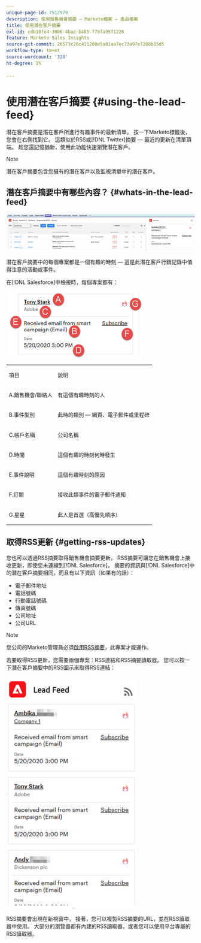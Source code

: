 ```yaml
---
unique-page-id: 7512979
description: 使用銷售機會摘要 — Marketo檔案 — 產品檔案
title: 使用潛在客戶摘要
exl-id: cdb10fe4-3006-4bae-b485-f7bfa95f1226
feature: Marketo Sales Insights
source-git-commit: 26573c20c411208e5a01aa7ec73a97e7208b35d5
workflow-type: tm+mt
source-wordcount: '328'
ht-degree: 1%

---
```


# 使用潛在客戶摘要 {#using-the-lead-feed}

潛在客戶摘要是潛在客戶所進行有趣事件的最新清單。 按一下Marketo標籤後，您會在右側找到它。 這類似於RSS或[!DNL Twitter]摘要 — 最近的更新在清單頂端。 趁您還記憶猶新，使用此功能快速瀏覽潛在客戶。

>[!NOTE]
>
>潛在客戶摘要包含您擁有的潛在客戶以及監視清單中的潛在客戶。

## 潛在客戶摘要中有哪些內容？ {#whats-in-the-lead-feed}

![](assets/using-the-lead-feed-1.png)

潛在客戶摘要中的每個專案都是一個有趣的時刻 — 這是此潛在客戶行銷記錄中值得注意的活動或事件。

在[!DNL Salesforce]中檢視時，每個專案都有：

![](assets/using-the-lead-feed-2.png)

<table>
 <colgroup>
  <col>
  <col>
 </colgroup>
 <tbody>
  <tr>
   <td><p>項目</p></td>
   <td><p>說明</p></td>
  </tr>
  <tr>
   <td><p>A.銷售機會/聯絡人</p></td>
   <td><p>有這個有趣時刻的人</p></td>
  </tr>
  <tr>
   <td><p>B.事件型別</p></td>
   <td><p>此時的類別 — 網頁、電子郵件或里程碑</p></td>
  </tr>
  <tr>
   <td><p>C.帳戶名稱</p></td>
   <td><p>公司名稱</p></td>
  </tr>
  <tr>
   <td><p>D.時間</p></td>
   <td><p>這個有趣的時刻何時發生</p></td>
  </tr>
  <tr>
   <td><p>E.事件說明</p></td>
   <td><p>這個有趣時刻的原因</p></td>
  </tr>
  <tr>
   <td><p>F.訂閱</p></td>
   <td><p>接收此類事件的電子郵件通知</p></td>
  </tr>
  <tr>
   <td><p>G.星星</p></td>
   <td><p>此人是首選（高優先順序）</p></td>
  </tr>
 </tbody>
</table>

## 取得RSS更新 {#getting-rss-updates}

您也可以透過RSS摘要取得銷售機會摘要更新。  RSS摘要可讓您在銷售機會上接收更新，即使您未連線到[!DNL Salesforce]。 摘要的資訊與[!DNL Salesforce]中的潛在客戶摘要相同，而且有以下資訊（如果有的話）：

* 電子郵件地址
* 電話號碼
* 行動電話號碼
* 傳真號碼
* 公司地址
* 公司URL

>[!NOTE]
>
>您公司的Marketo管理員必須[啟用RSS摘要](/help/marketo/product-docs/marketo-sales-insight/msi-for-salesforce/features/msi-configuration-tab/enable-rss-for-sales-insight.md)，此專案才能運作。

若要取得RSS更新，您需要兩個專案：RSS連結和RSS摘要讀取器。 您可以按一下潛在客戶摘要中的RSS圖示來取得RSS連結：

![](assets/using-the-lead-feed-3.png)

RSS摘要會出現在新視窗中。 接著，您可以複製RSS摘要的URL，並在RSS讀取器中使用。 大部分的瀏覽器都有內建的RSS讀取器，或者您可以使用平台專屬的RSS讀取器。
